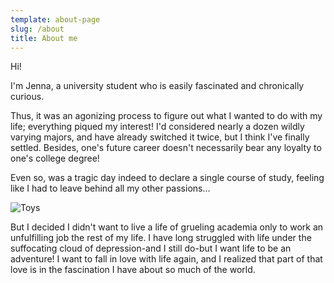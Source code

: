 ```yaml
---
template: about-page
slug: /about
title: About me
---
```

Hi!

I'm Jenna, a university student who is easily fascinated and chronically curious. 

Thus, it was an agonizing process to figure out what I wanted to do with my life; everything piqued my interest! I'd considered nearly a dozen wildly varying majors, and have already switched it twice, but I think I've finally settled. Besides, one's future career doesn't necessarily bear any loyalty to one's college degree! 

Even so, was a tragic day indeed to declare a single course of study, feeling like I had to leave behind all my other passions...

![Toys](/assets/aleksandr-ledogorov-g-jjy-yv_da-unsplash.jpg "Toys")

But I decided I didn't want to live a life of grueling academia only to work an unfulfilling job the rest of my life. I have long struggled with life under the suffocating cloud of depression-and I still do-but I want life to be an adventure! I want to fall in love with life again, and I realized that part of that love is in the fascination I have about so much of the world.